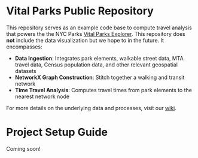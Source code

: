 # Vital Parks Public Repository

This repository serves as an example code base to compute travel analysis that powers the the NYC Parks [Vital Parks Explorer](https://www.nycgovparks.org/about/vital-parks/explorer). This repository does **not** include the data visualization but we hope to in the future. It encompasses:

- **Data Ingestion**: Integrates park elements, walkable street data, MTA travel data, Census population data, and other relevant geospatial datasets
- **NetworkX Graph Construction**: Stitch together a walking and transit network
- **Time Travel Analysis**: Computes travel times from park elements to the nearest network node

For more details on the underlying data and processes, visit our [wiki](https://github.com/NYC-Parks/Vital-Parks-Public-Repo/wiki).

# Project Setup Guide 

Coming soon! 

<!--
This project assumes you have [Anaconda](https://www.anaconda.com/docs/getting-started/anaconda/install), [Jupyter](https://anaconda.org/anaconda/jupyter), and [Git](https://git-scm.com/downloads) installed. 

## One-Time Setup (Initial Installation)

These steps are only required once to set up the environment.

### 1. Clone the Repository

To clone the repository, run the following command in your **Git Bash**:
```
git clone https://github.com/NYC-Parks/Vital-Parks-Public-Repo.git
```

### 2. Create the conda environment

> [!NOTE]
> The following steps will take place in **Anaconda Prompt**.

To create the conda environment from the yml file to a specified path, open **Anaconda Prompt** and run the following command:
```
conda env create -f E:\path\to\envName.yml --prefix C:path\to\env
```

To create the conda environment from file to a name (it will install the environment in the default location), run the following command:
```
conda env create -f E:\path\to\envName.yml --name YOURENVNAME
```

### 3. Install a kernel for Jupyter notebook for your new environment

To install ipykernel (just once), run: 
```
conda install ipykernel
```

To create new environment kernel for jupyter notebook, run: 
```
ipython kernel install --name=YOURENVNAME
```

For more information about jupyter notebooks and kernels, visit [this link](https://towardsdatascience.com/get-your-conda-environment-to-show-in-jupyter-notebooks-the-easy-way-17010b76e874/).

## Usage (After Setup is Complete)

Once installed, follow these steps each time you run the project.

### 1. Activate your environment

In **Anaconda Prompt**, to activate your environment:

```
conda activate YOURENVNAME
```

### 2. Run the Jupyter notebook.

To run analysis, open Jupyter notebook in the base directory. This will open up a new window.

```
jupyter notebook
```

Set the kernel YOURENVNAME on the top right of the Jupyter notebook page, next to JupyterLab. 

## After usage

### 1. Deactivate your environment

```
conda deactivate YOURENVNAME
```






